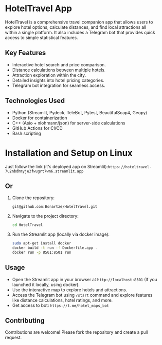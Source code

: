 # HotelTravel App

HotelTravel is a comprehensive travel companion app that allows users to explore hotel options, calculate distances, and
find local attractions all within a single platform. It also includes a Telegram bot that provides quick access to
simple statistical features.

## Key Features

- Interactive hotel search and price comparison.
- Distance calculations between multiple hotels.
- Attraction exploration within the city.
- Detailed insights into hotel pricing categories.
- Telegram bot integration for seamless access.

## Technologies Used

- Python (Streamlit, Pydeck, TeleBot, Pytest, BeautifulSoap4, Geopy)
- Docker for containerization
- C++ (Asio + nlohmann/json) for server-side calculations
- GitHub Actions for CI/CD
- Bash scripting

# Installation and Setup on Linux

Just follow the link (it's deployed app on Streamlit):`https://hoteltravel-7u2nbdhmyje3fwugrt7wn6.streamlit.app`

## Or

1. Clone the repository:
    ```bash
   git@github.com:Bonartze/HotelTravel.git 

2. Navigate to the project directory:
    ```bash
    cd HotelTravel
    ```

5. Run the Streamlit app (locally via docker image):
    ```bash
   sudo apt-get install docker 
   docker build -t run -f Dockerfile.app .
   docker run -p 8501:8501 run
    ```

## Usage

- Open the Streamlit app in your browser at `http://localhost:8501` (If you launched it locally, using docker).
- Use the interactive map to explore hotels and attractions.
- Access the Telegram bot using `/start` command and explore features like distance calculations, hotel ratings, and
  more.
- Get access to bot: `https://t.me/hotel_maps_bot`

## Contributing

Contributions are welcome! Please fork the repository and create a pull request.
